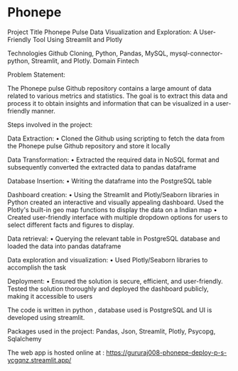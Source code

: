 # Phonepe
Project Title	Phonepe Pulse Data Visualization and Exploration: A User-Friendly Tool Using   Streamlit and Plotly

Technologies	Github Cloning, Python, Pandas, MySQL, mysql-connector-python, Streamlit, and Plotly.
Domain	Fintech

Problem Statement:

The Phonepe pulse Github repository contains a large amount of data related to various metrics and statistics. The goal is to extract this data and process it to obtain insights and information that can be visualized in a user-friendly manner. 

Steps involved in the project:

Data Extraction:
•	Cloned the Github using scripting to fetch the data from the Phonepe pulse Github repository and store it locally

Data Transformation:
•	Extracted the required data in NoSQL format and subsequently converted the extracted data to pandas dataframe

Database Insertion:
•	Writing the dataframe into the PostgreSQL table

Dashboard creation:
•	Using the Streamlit and Plotly/Seaborn libraries in Python created an interactive and visually appealing dashboard. Used the Plotly's built-in geo map functions to display the data on a Indian map 
•	Created user-friendly interface with multiple dropdown options for users to select different facts and figures to display.

Data retrieval:
•	Querying the relevant table in PostgreSQL database and loaded the data into pandas dataframe

Data exploration and visualization:
•	Used Plotly/Seaborn libraries to accomplish the task

Deployment:
•	Ensured the solution is secure, efficient, and user-friendly. Tested the solution thoroughly and deployed the dashboard publicly, making it accessible to users 

The code is written in python , database used is PostgreSQL and UI is developed using streamlit.

Packages used in the project:
Pandas, Json, Streamlit, Plotly, Psycopg, Sqlalchemy

The web app is hosted online at : https://gururaj008-phonepe-deploy-p-s-ycgqnz.streamlit.app/

